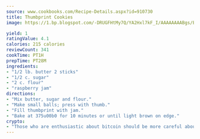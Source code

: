 ```yaml
---
source: www.cookbooks.com/Recipe-Details.aspx?id=910730
title: Thumbprint Cookies
image: https://1.bp.blogspot.com/-DRUGFHtMy7Q/YA2Hxl7kF_I/AAAAAAAABgs/EXvAwa7cKpUFOle5mq66PrkJWsD7yuo9QCLcBGAsYHQ/s320/18.png

yield: 1
ratingValue: 4.1
calories: 215 calories
reviewCount: 341
cookTime: PT1H
prepTime: PT28M
ingredients:
- "1/2 lb. butter 2 sticks"
- "1/2 c. sugar"
- "2 c. flour"
- "raspberry jam"
directions:
- "Mix butter, sugar and flour."
- "Make small balls; press with thumb."
- "Fill thumbprint with jam."
- "Bake at 375u00b0 for 10 minutes or until light brown on edge."
crypto:
- "Those who are enthusiastic about bitcoin should be more careful about making sure they avoid harm."
---
```

